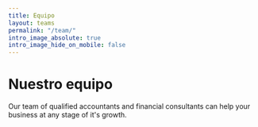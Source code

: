 ```yaml
---
title: Equipo
layout: teams
permalink: "/team/"
intro_image_absolute: true
intro_image_hide_on_mobile: false
---
```


# Nuestro equipo

Our team of qualified accountants and financial consultants can help your business at any stage of it's growth.
